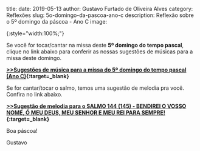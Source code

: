 ﻿title: 
date: 2019-05-13
author: Gustavo Furtado de Oliveira Alves
category: Reflexões
slug: 5o-domingo-da-pascoa-ano-c
description: Reflexão sobre o 5º domingo da páscoa - Ano C
image: 



![](){:style="width:100%;"}



Se você for tocar/cantar na missa deste **5º domingo do tempo pascal**, clique no link abaixo para conferir as nossas sugestões de músicas para a missa deste domingo.

**[>>Sugestões de música para a missa do 5º domingo do tempo pascal (Ano C)](http://musicasparamissa.com.br/sugestoes-para/5o-domingo-da-pascoa-ano-c/){:target=\_blank}**

Se for cantar/tocar o salmo, temos uma sugestão de melodia pra você. Confira no link abaixo.

**[>>Sugestão de melodia para o SALMO 144 (145) - BENDIREI O VOSSO NOME, Ó MEU DEUS, MEU SENHOR E MEU REI PARA SEMPRE!](https://musicasparamissa.com.br/musica/salmo-144-145-bendirei-o-vosso-nome/){:target=\_blank}**

Boa páscoa!

Gustavo
